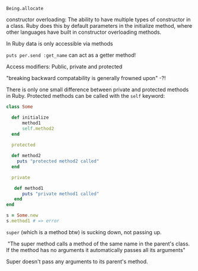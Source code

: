 `Being.allocate`

constructor overloading: The ability to have multiple types of constructor in a class. Ruby does this by default parameters in the initialize method, where other languages have built in constructor overloading methods. 

In Ruby data is only accessible via methods

`puts per.send :get_name` can act as a getter method!

Access modifiers:  Public, private and protected

"breaking backward compatability is generally frowned upon" -?!



There is only one small difference between private and protected methods in Ruby. Protected methods can be called with the `self` keyword:

```ruby
class Some

  def initialize
​      method1
​      self.method2
  end
  
  protected

  def method2
​    puts "protected method2 called"
  end

  private

   def method1
​      puts "private method1 called"
   end
end

s = Some.new
s.method1 # => error
```

`super` (which is a method btw) is sucking down, not passing up.

​	"The super method calls a method of the same name in the parent's class. If the method has no arguments it automatically passes all its arguments"

Super doesn't pass any arguments to its parent's method.









